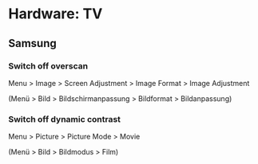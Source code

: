 # Hardware: TV

## Samsung

### Switch off overscan

Menu > Image > Screen Adjustment > Image Format > Image Adjustment

(Menü > Bild > Bildschirmanpassung > Bildformat > Bildanpassung)

### Switch off dynamic contrast

Menu > Picture > Picture Mode > Movie

(Menü > Bild > Bildmodus > Film)
